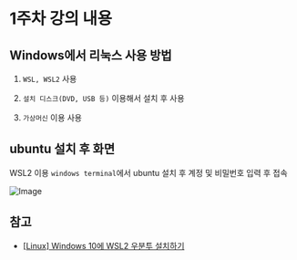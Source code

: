 # 1주차 강의 내용

## Windows에서 리눅스 사용 방법

1. ``WSL, WSL2`` 사용

2. ``설치 디스크(DVD, USB 등)`` 이용해서 설치 후 사용

3. ``가상머신`` 이용 사용

## ubuntu 설치 후 화면

WSL2 이용 ``windows terminal``에서 ubuntu 설치 후 계정 및 비밀번호 입력 후 접속

![Image](https://github.com/user-attachments/assets/539adc61-cae6-408c-a4af-500623040306)

## 참고

- [[Linux] Windows 10에 WSL2 우분투 설치하기](https://velog.io/@pikamon/Linux-3)
